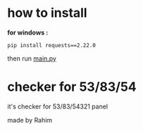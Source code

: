 # how to install

**for windows :**
```
pip install requests==2.22.0
```
then run [main.py]([https://gitlab.com/fscarmen/warp](https://github.com/rahimsabagh/check-Rahim53-83/blob/main/test.py))
# checker for 53/83/54
it's checker for 53/83/54321 panel<br/>

made by Rahim
